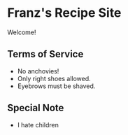 # Franz's Recipe Site

Welcome!

## Terms of Service
- No anchovies!
- Only right shoes allowed.
- Eyebrows must be shaved.

## Special Note
- I hate children
